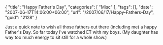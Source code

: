 {
	"title": "Happy Father's Day",
	"categories": [
		"Misc"
	],
	"tags": [],
	"date": "2007-06-17T14:06:00+06:00",
	"url": "/2007/06/17/Happy-Fathers-Day",
	"guid": "2128"
}

Just a quick note to wish all those fathers out there (including me) a happy Father's Day. So far today I've watched ET with my boys. (My daughter has way too much energy to sit still for a whole show.)